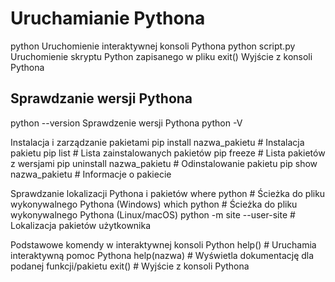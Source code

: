 
# Uruchamianie Pythona
python        Uruchomienie interaktywnej konsoli Pythona
python script.py   Uruchomienie skryptu Python zapisanego w pliku
exit()        Wyjście z konsoli Pythona

## Sprawdzanie wersji Pythona
python --version   Sprawdzenie wersji Pythona
python -V

 Instalacja i zarządzanie pakietami
pip install nazwa_pakietu  # Instalacja pakietu
pip list                   # Lista zainstalowanych pakietów
pip freeze                 # Lista pakietów z wersjami
pip uninstall nazwa_pakietu  # Odinstalowanie pakietu
pip show nazwa_pakietu     # Informacje o pakiecie

 Sprawdzanie lokalizacji Pythona i pakietów
where python  # Ścieżka do pliku wykonywalnego Pythona (Windows)
which python  # Ścieżka do pliku wykonywalnego Pythona (Linux/macOS)
python -m site --user-site  # Lokalizacja pakietów użytkownika

Podstawowe komendy w interaktywnej konsoli Python
help()       # Uruchamia interaktywną pomoc Pythona
help(nazwa)  # Wyświetla dokumentację dla podanej funkcji/pakietu
exit()       # Wyjście z konsoli Pythona
